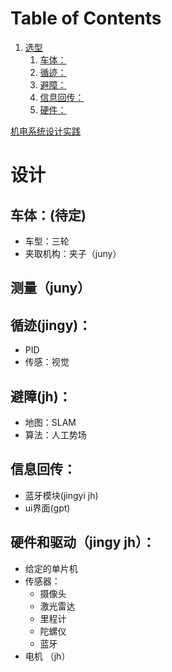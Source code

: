 
# Table of Contents

1.  [选型](#org84336b8)
    1.  [车体：](#orgad3df49)
    2.  [循迹：](#org96ccd5c)
    3.  [避障：](#org2c3c491)
    4.  [信息回传：](#orgf15e68a)
    5.  [硬件：](#orgb132868)

[机电系统设计实践](机电系统设计实践-20240701080755.md)


<a id="org84336b8"></a>

# 设计


<a id="orgad3df49"></a>

## 车体：(待定)

-   车型：三轮
-   夹取机构：夹子（juny）


<a id="org96ccd5c"></a>
## 测量（juny）

## 循迹(jingy)：

-   PID
-   传感：视觉


<a id="org2c3c491"></a>

## 避障(jh)：

-   地图：SLAM
-   算法：人工势场


<a id="orgf15e68a"></a>

## 信息回传：

-   蓝牙模块(jingyi jh)
-   ui界面(gpt)


<a id="orgb132868"></a>

## 硬件和驱动（jingy jh）：

-   给定的单片机
-   传感器：
    -   摄像头
    -   激光雷达
    -   里程计
    -   陀螺仪
    -   蓝牙
- 电机 （jh）

